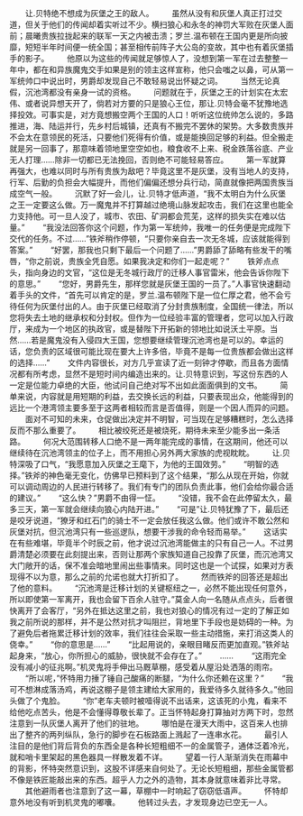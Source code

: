 　　让.贝特绝不想成为灰堡之王的敌人。
　　虽然从没有和灰堡人真正打过交道，但关于他们的传闻却着实听过不少。横扫狼心和永冬的神罚大军败在灰堡人面前；晨曦贵族拉拢起来的联军一天之内被击溃；罗兰.温布顿在王国内更是所向披靡，短短半年时间便一统全国；甚至相传前阵子大公岛的变故，其中也有着灰堡插手的影子。
　　他原以为这些的传闻就足够惊人了，没想到第一军在过去整整一年中，都在和异族魔鬼交手如果是别的领主这样宣称，他只会嗤之以鼻，可从第一军统帅口中说出时，男爵却发现自己不敢轻易说出怀疑之词。
　　当然无论真假，沉池湾都没有亲身一试的资格。
　　问题就在于，灰堡之王的计划实在太宏伟、或者说异想天开了，倘若对方要的只是狼心王位，那让.贝特会毫不犹豫地选择投效。可事实是，对方竟想搬空两个王国的人口！听听这位统帅怎么说的，多路推进，海、陆运并行，先乡村后城镇，还真有不搬完不罢休的架势。大多数贵族并不会太在意领民的死活，只要他们死得有价值，或是能换回足够的利益。但全搬走就是另一回事了，那意味着领地里空空如也，粮食收不上来、税金跌落谷底、产业无人打理……除非一切都已无法挽回，否则绝不可能轻易答应。
　　第一军就算再强大，也难以同时与所有贵族为敌吧？毕竟这里不是灰堡，没有当地人的支持，行军、后勤的负担会大幅提升，而他们偏偏还想分兵行动，简直就像把两国贵族当成空气一般。
　　沉默了好一会儿，让.贝特才低声道，“我不太明白为什么灰堡之王一定要这么做。万一魔鬼并不打算越过绝境山脉发起攻击，我们在这里也能全力支持他。可一旦人没了，城市、农田、矿洞都会荒芜，这样的损失实在难以估量。”
　　“我没法回答你这个问题，作为第一军统帅，我唯一的任务便是完成陛下交代的任务。不过……”铁斧稍作停顿，“只要你亲自去一次无冬城，应该就能得到答案。”
　　“好罢，那我也只剩下最后一个问题了……”男爵舔了舔略有些发干的嘴唇，“你之前说，贵族全凭自愿。如果我决定和你们一起走呢？”
　　铁斧点点头，指向身边的文官，“这位是无冬城行政厅的迁移人事官雷米，他会告诉你陛下的意思。”
　　“您好，男爵先生，那样您就是灰堡王国的一员了。”人事官快速翻动着手头的文件，“首先可以肯定的是，罗兰.温布顿陛下是一位仁厚之君，他不会亏待任何为灰堡付出的人。由于灰堡已经取消了分封贵族制度，全国统一律法，所以您将失去土地的继承权和分封权。但作为一位经验丰富的管理者，您可以加入行政厅，来成为一个地区的执政官，或是替陛下开拓新的领地比如说沃土平原。当然……若是魔鬼没有入侵四大王国，您想要继续管理沉池湾也是可以的。幸运的话，您负责的区域很可能比现在要大上许多倍，毕竟不是每一位贵族都会做出这样的选择……”
　　文件内容很长，对方几乎宣读了近一刻钟才停歇，而且各方面情况都有所考虑，显然不是短时间内编造出来的。让.贝特意识到，写这份东西的人一定是位能力卓绝的大臣，他试问自己绝对写不出如此面面俱到的文书。
　　简单来说，内容就是用短期的利益，去交换长远的利益，只要表现出众，他能得到的远比一个港湾领主要多至于这两者相较而言是否值得，则是一个因人而异的问题。
　　面对不可知的未来，仓促做出决定并不明智，可当现在足够糟糕时，怎么选择反而不那么重要了。
　　相比被绞死还是被烧死，期待未来至少能多出一条活路。
　　何况大范围转移人口绝不是一两年能完成的事情，在这期间，他还可以继续待在沉池湾领主的位子上，而不用担心另外两大家族的虎视眈眈。
　　让.贝特深吸了口气，“我愿意加入灰堡之王麾下，为他的王国效劳。”
　　“明智的选择。”铁斧的神色毫无变化，仿佛早已预料到了这个结果，“那么从现在开始，你就可以调动周边的人民进行转移了。我们有专门的团队负责此事，他们会给你最合适的建议。”
　　“这么快？”男爵不由得一怔。
　　“没错，我不会在此停留太久，最多三天，第一军就会继续向狼心内陆开进。”
　　“可是”让.贝特犹豫了下，最后还是咬牙说道，“獠牙和红石门的骑士不一定会放任我这么做。他们或许不敢公然和灰堡对抗，但沉池湾只有一些巡逻队，想要干涉我的命令轻而易举。”
　　这话实在有些难堪，毕竟半个时辰之前，他才说过沉池湾能做主的只有自己一人。不过男爵清楚必须要在此刻提出来，否则让那两个家族知道自己投靠了灰堡，而沉池湾又大门敞开的话，保不准会暗地里闹出些事情来。同时这也是一个试探，如果对方表现得不以为意，那么之前的允诺也就大打折扣了。
　　然而铁斧的回答还是超出了他的意料。
　　“沉池湾是迁移计划的关键枢纽之一，必然不能出现任何意外，所以即使第一军离开，我也会留下百余人驻守。”莫金人向一名随从点点头，后者很快离开了会客厅，“另外在抵达这里之前，我也对狼心的情况有过一定的了解正如我之前所说的那样，并不是公然对抗才叫阻拦，背地里下手段也是妨碍的一种。为了避免后者拖累迁移计划的效率，我们往往会采取一些主动措施，来打消这类人的侥幸。”
　　“你的意思是……”
　　“比起用说的，亲眼目睹反而更加直观。”铁斧站起身来，“放心，你所担心的威胁，很快就不会存在了。”
　　……
　　“这雨完全没有减小的征兆啊。”机灵鬼将手伸出马厩草棚，感受着从屋沿处洒落的雨帘。
　　“所以呢，”怀特用力捶了锤自己酸痛的断腿，“为什么你还赖在这里？”
　　“我可不想淋成落汤鸡，再说这棚子是领主建给大家用的，我爱待多久就待多久。”他回头做了个鬼脸。
　　“你”老车夫顿时被噎得说不出话来，这该死的小鬼，看来不给他吃点苦头，他是不会懂得尊敬长辈了。正当怀特起身打算抽对方两下时，忽然注意到一队灰堡人离开了他们的驻地。
　　哪怕是在漫天大雨中，这百来人也排出了整齐的两列纵队，急行的脚步在石板路面上溅起了一连串水花。
　　最引人注目的是他们背后背负的东西全是各种长短粗细不一的金属管子，通体泛着冷光，就和哨卡里架起的黑色器具一样散发着不详。
　　望着一行人渐渐消失在雨幕中的背影，怀特突然意识到，这股不详感来自何处了。无论长短粗细，那些金属管都不像是铁匠能敲出来的东西。超乎人力之外的造物，其本身就意味着非比寻常。
　　其他避雨者也注意到了这一幕，草棚中一时响起了窃窃低语声。
　　怀特却意外地没有听到机灵鬼的嘟囔。
　　他转过头去，才发现身边已空无一人。